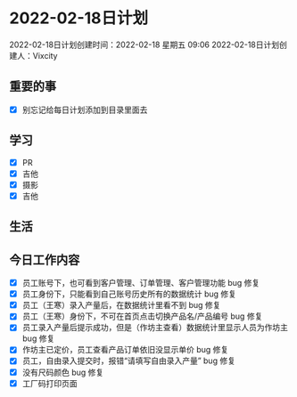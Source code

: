 # 2022-02-18日计划

2022-02-18日计划创建时间：2022-02-18 星期五  09:06
2022-02-18日计划创建人：Vixcity

## 重要的事
- [x] 别忘记给每日计划添加到目录里面去

## 学习
- [x] PR
- [x] 吉他
- [x] 摄影
- [x] 吉他

## 生活

## 今日工作内容
- [x] 员工账号下，也可看到客户管理、订单管理、客户管理功能 bug 修复
- [x] 员工身份下，只能看到自己账号历史所有的数据统计 bug 修复
- [x] 员工（王寒）录入产量后，在数据统计里看不到 bug 修复
- [x] 员工（王寒）身份下，不可在首页点击切换产品名/产品编号 bug 修复
- [x] 员工录入产量后提示成功，但是（作坊主查看）数据统计里显示人员为作坊主 bug 修复
- [x] 作坊主已定价，员工查看产品订单依旧没显示单价 bug 修复
- [x] 员工，自由录入提交时，报错“请填写自由录入产量” bug 修复
- [x] 没有尺码颜色 bug 修复
- [x] 工厂码打印页面
